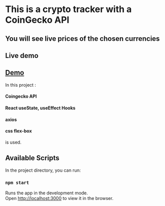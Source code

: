 # This is a crypto tracker with a CoinGecko API
You will see live prices of the chosen currencies
---
## Live demo 
[Demo](https://binance1111.herokuapp.com/)
---

In this project :
#### Coingecko API
#### React useState, useEffect Hooks
#### axios
#### css flex-box 
is used.


## Available Scripts

In the project directory, you can run:

### `npm start`

Runs the app in the development mode.\
Open [http://localhost:3000](http://localhost:3000) to view it in the browser.




